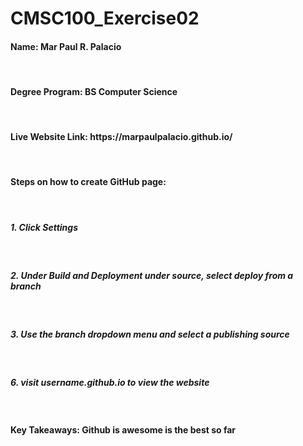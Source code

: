 # CMSC100_Exercise02

<h4>Name: Mar Paul R. Palacio</h4>
<br>
<h4>Degree Program: BS Computer Science</h4>
<br>
<h4>Live Website Link: https://marpaulpalacio.github.io/</h4>
<br>
<h4>Steps on how to create GitHub page: </h4>
<br>
<h5>1. Click Settings</h5> <br> <h5>2. Under Build and Deployment under source, select deploy from a branch</h5> <br> <h5>3. Use the branch dropdown menu and select a publishing source</h5> <br> <h5>6. visit username.github.io to view the website</h5> <br> 

<h4>Key Takeaways: Github is awesome is the best so far</h4>
